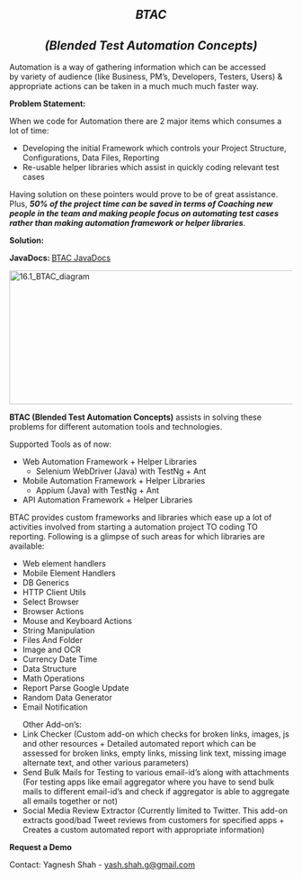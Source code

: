 <h2 style="text-align: center;"><em><strong>BTAC</strong></em></h2>
<h2 style="text-align: center;"><em><strong>(Blended Test Automation Concepts)</strong></em></h2>
Automation is a way of gathering information which can be accessed by variety of audience (like Business, PM’s, Developers, Testers, Users) &amp; appropriate actions can be taken in a much much much faster way.

<strong>Problem Statement:</strong>

When we code for Automation there are 2 major items which consumes a lot of time:
<ul>
 	<li>Developing the initial Framework which controls your Project Structure, Configurations, Data Files, Reporting</li>
 	<li>Re-usable helper libraries which assist in quickly coding relevant test cases</li>
</ul>
Having solution on these pointers would prove to be of great assistance. Plus, <strong><em>50% of the project time can be saved in terms of Coaching new people in the team and making people focus on automating test cases rather than making automation framework or helper libraries</em></strong>.

<strong>Solution:</strong>

<strong>JavaDocs: </strong><a href="http://yagneshshah.github.io/BTAC_JavaDocs/" target="_blank">BTAC JavaDocs</a>

<img class=" size-full wp-image-501 aligncenter" src="https://yagnesh23.files.wordpress.com/2014/12/16-1_btac_diagram.png" alt="16.1_BTAC_diagram" width="582" height="238" />

<strong>BTAC (Blended Test Automation Concepts)</strong> assists in solving these problems for different automation tools and technologies.

Supported Tools as of now:
<ul>
 	<li>Web Automation Framework + Helper Libraries
<ul>
 	<li>Selenium WebDriver (Java) with TestNg + Ant</li>
</ul>
</li>
 	<li>Mobile Automation Framework + Helper Libraries
<ul>
 	<li>Appium (Java) with TestNg + Ant</li>
</ul>
</li>
 	<li>API Automation Framework + Helper Libraries</li>
</ul>
BTAC provides custom frameworks and libraries which ease up a lot of activities involved from starting a automation project TO coding TO reporting. Following is a glimpse of such areas for which libraries are available:
<ul>
 	<li>Web element handlers</li>
 	<li>Mobile Element Handlers</li>
 	<li>DB Generics</li>
 	<li>HTTP Client Utils</li>
 	<li>Select Browser</li>
 	<li>Browser Actions</li>
 	<li>Mouse and Keyboard Actions</li>
 	<li>String Manipulation</li>
 	<li>Files And Folder</li>
 	<li>Image and OCR</li>
 	<li>Currency Date Time</li>
 	<li>Data Structure</li>
 	<li>Math Operations</li>
 	<li>Report Parse Google Update</li>
 	<li>Random Data Generator</li>
 	<li>Email Notification</li>
</ul>
<ul> Other Add-on’s:
	<li>
	Link Checker (Custom add-on which checks for broken links, images, js and other resources + Detailed automated report which can be assessed for broken links, empty links, missing link text, missing image alternate text, and other various parameters)
	</li>
	<li>
	Send Bulk Mails for Testing to various email-id’s along with attachments (For testing apps like email aggregator where you have to send bulk mails to different email-id’s and check if aggregator is able to aggregate all emails together or not)
	</li>
	<li>
	Social Media Review Extractor (Currently limited to Twitter. This add-on extracts good/bad Tweet reviews from customers for specified apps + Creates a custom automated report with appropriate information)
	</li>
</ul>

<strong>Request a Demo</strong>

Contact: Yagnesh Shah - yash.shah.g@gmail.com

&nbsp;
